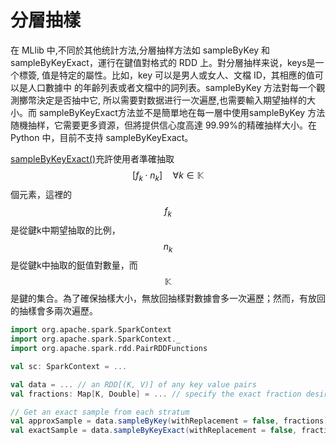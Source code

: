 # 分層抽樣
在 MLlib 中,不同於其他统計方法,分層抽样方法如 sampleByKey 和 sampleByKeyExact，運行在鍵值對格式的 RDD 上。對分層抽样来说，keys是一个標簽, 值是特定的屬性。比如，key 可以是男人或女人、文檔 ID，其相應的值可以是人口數據中 的年齡列表或者文檔中的詞列表。sampleByKey 方法對每一个觀測擲幣決定是否抽中它, 所以需要對数据进行一次遍歷,也需要輸入期望抽样的大小。而 sampleByKeyExact方法並不是簡單地在每一層中使用sampleByKey 方法随機抽样，它需要更多資源，但將提供信心度高達 99.99%的精確抽样大小。在 Python 中，目前不支持 sampleByKeyExact。

[sampleByKeyExact()](https://spark.apache.org/docs/latest/api/scala/index.html#org.apache.spark.rdd.PairRDDFunctions)充許使用者準確抽取 $$[f_k \cdot n_k]
 \quad\forall k\in\mathbb K $$個元素，這裡的$$f_k$$是從鍵k中期望抽取的比例，$$n_k$$是從鍵k中抽取的鋌值對數量，而$$\mathbb K$$是鍵的集合。為了確保抽樣大小，無放回抽樣對數據會多一次遍歷；然而，有放回的抽樣會多兩次遍歷。

```scala
import org.apache.spark.SparkContext
import org.apache.spark.SparkContext._
import org.apache.spark.rdd.PairRDDFunctions

val sc: SparkContext = ...

val data = ... // an RDD[(K, V)] of any key value pairs
val fractions: Map[K, Double] = ... // specify the exact fraction desired from each key

// Get an exact sample from each stratum
val approxSample = data.sampleByKey(withReplacement = false, fractions)
val exactSample = data.sampleByKeyExact(withReplacement = false, fractions)
```
